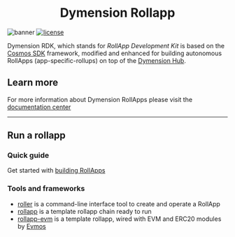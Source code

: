 <h1 align="center">Dymension Rollapp</h1>

![banner](https://user-images.githubusercontent.com/109034310/204804891-bdc0f7bc-4b17-4b4a-99ff-25153d3887ee.jpg)
[![license](https://img.shields.io/github/license/cosmos/cosmos-sdk.svg#thumbnail)](https://github.com/dymensionxyz/rdk/blob/main/LICENSE)

Dymension RDK, which stands for *RollApp Development Kit* is based on the [Cosmos SDK](https://github.com/cosmos/cosmos-sdk) framework, modified and enhanced for building autonomous RollApps (app-specific-rollups) on top of the [Dymension Hub](https://github.com/dymensionxyz/dymension).

## Learn more

For more information about Dymension RollApps please visit the [documentation center](https://docs.dymension.xyz/)

---

## Run a rollapp

### Quick guide

Get started with [building RollApps](docs.dymension.xyz/build/adv-guide/rdk/setup/rdk-repo)

### Tools and frameworks

+ [roller](https://github.com/dymensionxyz/roller) is a command-line interface tool to create and operate a RollApp
+ [rollapp](https://github.com/dymensionxyz/rollapp) is a template rollapp chain ready to run
+ [rollapp-evm](https://github.com/dymensionxyz/rollapp-evm) is a template rollapp, wired with EVM and ERC20 modules by [Evmos](https://github.com/evmos/evmos)
